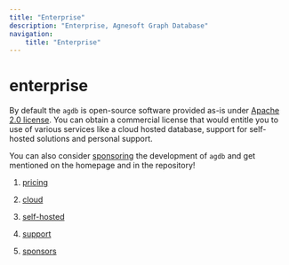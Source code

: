 ```yaml
---
title: "Enterprise"
description: "Enterprise, Agnesoft Graph Database"
navigation:
    title: "Enterprise"
---
```


# enterprise

By default the `agdb` is open-source software provided as-is under [Apache 2.0 license](/license). You can obtain a commercial license that would entitle you to use of various services like a cloud hosted database, support for self-hosted solutions and personal support.

You can also consider [sponsoring](enterprise/sponsors) the development of `agdb` and get mentioned on the homepage and in the repository!

1. [pricing](enterprise/pricing)

2. [cloud](enterprise/cloud)

3. [self-hosted](enterprise/self_hosted)

4. [support](enterprise/support)

5. [sponsors](enterprise/sponsors)
